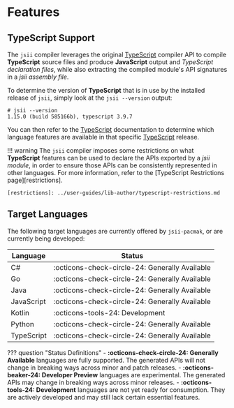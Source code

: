 # Features

## TypeScript Support

The `jsii` compiler leverages the original [TypeScript] compiler API to compile **TypeScript** source files and produce
**JavaScript** output and _TypeScript declaration files_, while also extracting the compiled module's API signatures in
a _jsii assembly file_.

To determine the version of **TypeScript** that is in use by the installed release of `jsii`, simply look at the
`jsii --version` output:

```console
# jsii --version
1.15.0 (build 585166b), typescript 3.9.7
```

You can then refer to the [TypeScript] documentation to determine which language features are available in that specific
[TypeScript] release.

!!! warning
    The `jsii` compiler imposes some restrictions on what **TypeScript** features can be used to declare the APIs
    exported by a *jsii module*, in order to ensure those APIs can be consistently represented in other languages. For
    more information, refer to the [TypeScript Restrictions page][restrictions].

    [restrictions]: ../user-guides/lib-author/typescript-restrictions.md

[typescript]: https://www.typescriptlang.org

## Target Languages

The following target languages are currently offered by `jsii-pacmak`, or are currently being developed:

| Language   | Status                                         |
| ---------- | ---------------------------------------------- |
| C#         | :octicons-check-circle-24: Generally Available |
| Go         | :octicons-check-circle-24: Generally Available |
| Java       | :octicons-check-circle-24: Generally Available |
| JavaScript | :octicons-check-circle-24: Generally Available |
| Kotlin     | :octicons-tools-24:        Development         |
| Python     | :octicons-check-circle-24: Generally Available |
| TypeScript | :octicons-check-circle-24: Generally Available |

??? question "Status Definitions"
    - **:octicons-check-circle-24: Generally Available** languages are fully supported. The generated APIs will not
      change in breaking ways across minor and patch releases.
    - **:octicons-beaker-24: Developer Preview** languages are experimental. The generated APIs may change in breaking
      ways across minor releases.
    - **:octicons-tools-24: Development** languages are not yet ready for consumption. They are actively developed and
      may still lack certain essential features.
